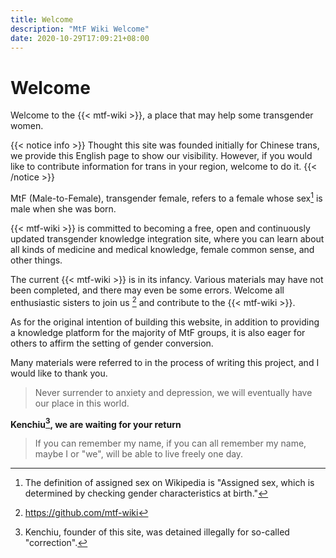 ```yaml
---
title: Welcome
description: "MtF Wiki Welcome"
date: 2020-10-29T17:09:21+08:00
---
```


# Welcome

Welcome to the {{< mtf-wiki >}}, a place that may help some transgender women.

{{< notice info >}}
Thought this site was founded initially for Chinese trans, we provide this English page to show our visibility. However, if you would like to contribute information for trans in your region, welcome to do it.
{{< /notice >}}

MtF (Male-to-Female), transgender female, refers to a female whose sex[^1] is male when she was born.

{{< mtf-wiki >}} is committed to becoming a free, open and continuously updated transgender knowledge integration site, where you can learn about all kinds of medicine and medical knowledge, female common sense, and other things.

The current {{< mtf-wiki >}} is in its infancy. Various materials may have not been completed, and there may even be some errors. Welcome all enthusiastic sisters to join us [^2] and contribute to the {{< mtf-wiki >}}.

As for the original intention of building this website, in addition to providing a knowledge platform for the majority of MtF groups, it is also eager for others to affirm the setting of gender conversion.

Many materials were referred to in the process of writing this project, and I would like to thank you.

> Never surrender to anxiety and depression, we will eventually have our place in this world.

**Kenchiu[^k], we are waiting for your return**

> If you can remember my name, if you can all remember my name, maybe I or "we", will be able to live freely one day.

[^1]: The definition of assigned sex on Wikipedia is "Assigned sex, which is determined by checking gender characteristics at birth."
[^2]: https://github.com/mtf-wiki
[^k]: Kenchiu, founder of this site, was detained illegally for so-called "correction".
